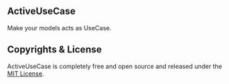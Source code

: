 ## ActiveUseCase

Make your models acts as UseCase.

## Copyrights & License

ActiveUseCase is completely free and open source and released under the [MIT License](https://github.com/jbox-web/active_use_case/blob/master/LICENSE).
